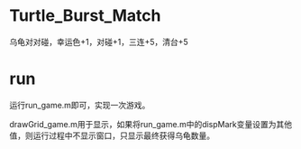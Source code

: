 # Turtle_Burst_Match
乌龟对对碰，幸运色+1，对碰+1，三连+5，清台+5
# run
运行run_game.m即可，实现一次游戏。

drawGrid_game.m用于显示，如果将run_game.m中的dispMark变量设置为其他值，则运行过程中不显示窗口，只显示最终获得乌龟数量。
